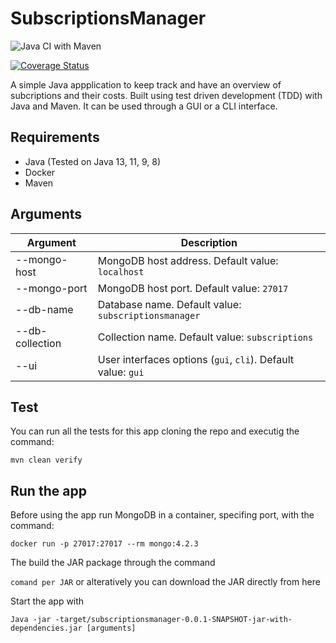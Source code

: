 # SubscriptionsManager

![Java CI with Maven](https://github.com/pzsette/SubscriptionsManager/workflows/Java%20CI%20with%20Maven/badge.svg) 

[![Coverage Status](https://coveralls.io/repos/github/pzsette/SubscriptionsManager/badge.svg?branch=master)](https://coveralls.io/github/pzsette/SubscriptionsManager?branch=master)

A simple Java appplication to keep track and have an overview of subcriptions and their costs. Built using test driven development (TDD) with Java and Maven. It can be used through a GUI or a CLI interface.

## Requirements

* Java (Tested on Java 13, 11, 9, 8)
* Docker
* Maven

## Arguments

Argument | Description
---------|-------------
--mongo-host | MongoDB host address. Default value: `localhost`
--mongo-port | MongoDB host port. Default value: `27017`
--db-name | Database name. Default value: `subscriptionsmanager`
--db-collection | Collection name. Default value: `subscriptions`
--ui  | User interfaces options (`gui`, `cli`). Default value: `gui`

## Test

You can run all the tests for this app cloning the repo and executig the command: 

`mvn clean verify`

## Run the app

Before using the app run MongoDB in a container, specifing port, with the command:

`docker run -p 27017:27017 --rm mongo:4.2.3`

The build the JAR package through the command 

`comand per JAR` or alteratively you can download the JAR directly from here

Start the app with

`Java -jar -target/subscriptionsmanager-0.0.1-SNAPSHOT-jar-with-dependencies.jar [arguments]` 
